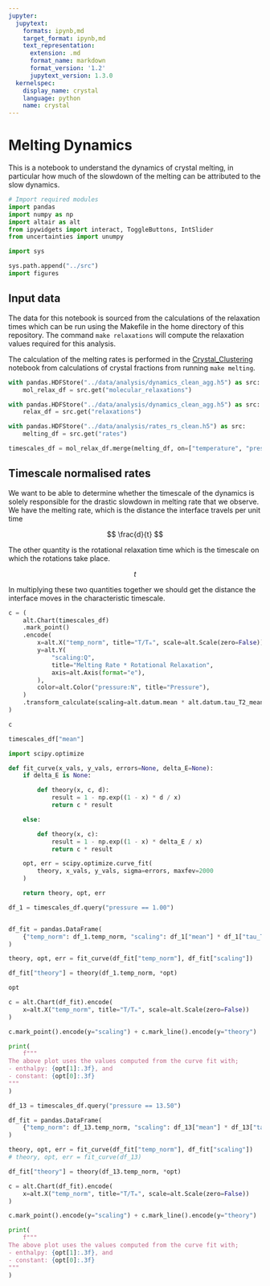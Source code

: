 ```yaml
---
jupyter:
  jupytext:
    formats: ipynb,md
    target_format: ipynb,md
    text_representation:
      extension: .md
      format_name: markdown
      format_version: '1.2'
      jupytext_version: 1.3.0
  kernelspec:
    display_name: crystal
    language: python
    name: crystal
---
```


# Melting Dynamics

This is a notebook to understand the dynamics of crystal melting,
in particular how much of the slowdown of the melting
can be attributed to the slow dynamics.

```python
# Import required modules
import pandas
import numpy as np
import altair as alt
from ipywidgets import interact, ToggleButtons, IntSlider
from uncertainties import unumpy

import sys

sys.path.append("../src")
import figures
```

## Input data

The data for this notebook is sourced from the calculations of
the relaxation times which can be run using
the Makefile in the home directory of this repository.
The command `make relaxations` will compute the relaxation values
required for this analysis.

The calculation of the melting rates is performed in
the [Crystal_Clustering](Crystal_Clustering.ipynb) notebook
from calculations of crystal fractions from running `make melting`.

```python
with pandas.HDFStore("../data/analysis/dynamics_clean_agg.h5") as src:
    mol_relax_df = src.get("molecular_relaxations")

with pandas.HDFStore("../data/analysis/dynamics_clean_agg.h5") as src:
    relax_df = src.get("relaxations")

with pandas.HDFStore("../data/analysis/rates_rs_clean.h5") as src:
    melting_df = src.get("rates")

timescales_df = mol_relax_df.merge(melting_df, on=["temperature", "pressure"])
```

## Timescale normalised rates

We want to be able to determine whether the timescale of the dynamics
is solely responsible for the drastic slowdown in melting rate that we observe.
We have the melting rate,
which is the distance the interface travels per unit time

$$ \frac{d}{t} $$

The other quantity is the rotational relaxation time
which is the timescale on which the rotations take place.

$$ t $$

In multiplying these two quantities together
we should get the distance the interface moves
in the characteristic timescale.

```python
c = (
    alt.Chart(timescales_df)
    .mark_point()
    .encode(
        x=alt.X("temp_norm", title="T/Tₘ", scale=alt.Scale(zero=False)),
        y=alt.Y(
            "scaling:Q",
            title="Melting Rate * Rotational Relaxation",
            axis=alt.Axis(format="e"),
        ),
        color=alt.Color("pressure:N", title="Pressure"),
    )
    .transform_calculate(scaling=alt.datum.mean * alt.datum.tau_T2_mean)
)

c
```

```python
timescales_df["mean"]
```

```python
import scipy.optimize
```

```python
def fit_curve(x_vals, y_vals, errors=None, delta_E=None):
    if delta_E is None:

        def theory(x, c, d):
            result = 1 - np.exp((1 - x) * d / x)
            return c * result

    else:

        def theory(x, c):
            result = 1 - np.exp((1 - x) * delta_E / x)
            return c * result

    opt, err = scipy.optimize.curve_fit(
        theory, x_vals, y_vals, sigma=errors, maxfev=2000
    )

    return theory, opt, err
```

```python
df_1 = timescales_df.query("pressure == 1.00")


df_fit = pandas.DataFrame(
    {"temp_norm": df_1.temp_norm, "scaling": df_1["mean"] * df_1["tau_T2_mean"]}
)

theory, opt, err = fit_curve(df_fit["temp_norm"], df_fit["scaling"])

df_fit["theory"] = theory(df_1.temp_norm, *opt)
```

```python
opt
```

```python
c = alt.Chart(df_fit).encode(
    x=alt.X("temp_norm", title="T/Tₘ", scale=alt.Scale(zero=False))
)

c.mark_point().encode(y="scaling") + c.mark_line().encode(y="theory")
```

```python
print(
    f"""
The above plot uses the values computed from the curve fit with;
- enthalpy: {opt[1]:.3f}, and
- constant: {opt[0]:.3f}
"""
)
```

```python
df_13 = timescales_df.query("pressure == 13.50")

df_fit = pandas.DataFrame(
    {"temp_norm": df_13.temp_norm, "scaling": df_13["mean"] * df_13["tau_T2_mean"]}
)

theory, opt, err = fit_curve(df_fit["temp_norm"], df_fit["scaling"])
# theory, opt, err = fit_curve(df_13)

df_fit["theory"] = theory(df_13.temp_norm, *opt)
```

```python
c = alt.Chart(df_fit).encode(
    x=alt.X("temp_norm", title="T/Tₘ", scale=alt.Scale(zero=False))
)

c.mark_point().encode(y="scaling") + c.mark_line().encode(y="theory")
```

```python
print(
    f"""
The above plot uses the values computed from the curve fit with;
- enthalpy: {opt[1]:.3f}, and
- constant: {opt[0]:.3f}
"""
)
```
